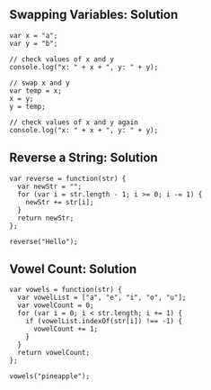 
## Swapping Variables: Solution
```
var x = "a";
var y = "b";

// check values of x and y
console.log("x: " + x + ", y: " + y);

// swap x and y
var temp = x;
x = y;
y = temp;

// check values of x and y again
console.log("x: " + x + ", y: " + y);
```

## Reverse a String: Solution
```
var reverse = function(str) {
  var newStr = "";
  for (var i = str.length - 1; i >= 0; i -= 1) {
    newStr += str[i];
  }
  return newStr;
};

reverse("Hello");
```

## Vowel Count: Solution
```
var vowels = function(str) {
  var vowelList = ["a", "e", "i", "o", "u"];
  var vowelCount = 0;
  for (var i = 0; i < str.length; i += 1) {
    if (vowelList.indexOf(str[i]) !== -1) {
      vowelCount += 1;
    }
  }
  return vowelCount;
};

vowels("pineapple");
```
